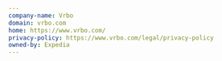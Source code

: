 ```yaml
---
company-name: Vrbo
domain: vrbo.com
home: https://www.vrbo.com/
privacy-policy: https://www.vrbo.com/legal/privacy-policy
owned-by: Expedia
---
```




